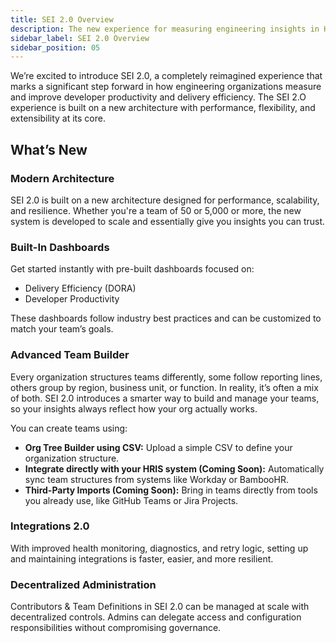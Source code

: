 ```yaml
---
title: SEI 2.0 Overview
description: The new experience for measuring engineering insights in Harness SEI
sidebar_label: SEI 2.0 Overview
sidebar_position: 05
---
```


We’re excited to introduce SEI 2.0, a completely reimagined experience that marks a significant step forward in how engineering organizations measure and improve developer productivity and delivery efficiency. The SEI 2.O experience is built on a new architecture with performance, flexibility, and extensibility at its core.

## What’s New

### Modern Architecture

SEI 2.0 is built on a new architecture designed for performance, scalability, and resilience. Whether you're a team of 50 or 5,000 or more, the new system is developed to scale and essentially give you insights you can trust.

### Built-In Dashboards

Get started instantly with pre-built dashboards focused on:

* Delivery Efficiency (DORA)
* Developer Productivity

These dashboards follow industry best practices and can be customized to match your team’s goals.

### Advanced Team Builder

Every organization structures teams differently, some follow reporting lines, others group by region, business unit, or function. In reality, it’s often a mix of both. SEI 2.0 introduces a smarter way to build and manage your teams, so your insights always reflect how your org actually works.

You can create teams using:

* **Org Tree Builder using CSV:** Upload a simple CSV to define your organization structure.
* **Integrate directly with your HRIS system (Coming Soon):** Automatically sync team structures from systems like Workday or BambooHR.
* **Third-Party Imports (Coming Soon):** Bring in teams directly from tools you already use, like GitHub Teams or Jira Projects.

### Integrations 2.0

With improved health monitoring, diagnostics, and retry logic, setting up and maintaining integrations is faster, easier, and more resilient.

### Decentralized Administration

Contributors & Team Definitions in SEI 2.0 can be managed at scale with decentralized controls. Admins can delegate access and configuration responsibilities without compromising governance.
